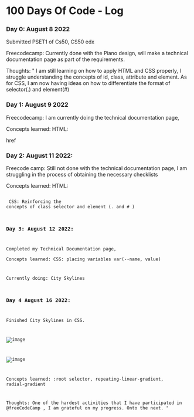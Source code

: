 # 100 Days Of Code - Log

### Day 0: August 8 2022 
Submitted PSET1 of Cs50, CS50 edx

Freecodecamp: Currently done with the Piano design, will make a technical documentation page as part of the requirements.

Thoughts: " I am still learning on how to apply HTML and CSS properly, I struggle understanding the concepts of id, class, attribute and element.
As for CSS, I am now having ideas on how to differentiate the format of selector(.) and element(#)



### Day 1: August 9 2022

Freecodecamp: I am currently doing the technical documentation page,

Concepts learned:
HTML: <nav> <a> <article> href
  
  
  
### Day 2: August 11 2022:
  Freecode camp: Still not done with the technical documentation page, I am struggling in the process of obtaining the necessary checklists
  
  Concepts learned:
  HTML: <code> <article> <nav>
  CSS: Reinforcing the concepts of class selector and element (. and # )
  
  
### Day 3: August 12 2022:

  
Completed my Technical Documentation page,   
  Concepts learned:
  CSS: placing variables
  var(--name, value)
  
Currently doing: City Skylines
  
 ### Day 4 August 16 2022:
  
  Finished City Skylines in CSS.
  
  ![image](https://user-images.githubusercontent.com/100009303/184676698-83a4414d-7a4d-4226-bd4c-42981e4d0e85.png)
  
  ![image](https://user-images.githubusercontent.com/100009303/184676896-4e495c01-2291-43da-bac0-87ac5cb68688.png)

 Concepts learned: 
:root selector, repeating-linear-gradient, radial-gradient

Thoughts: One of the hardest activities that I have participated in @freeCodeCamp , I am grateful on my progress. Onto the next. " 


